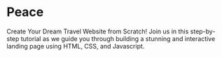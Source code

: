 # Peace
Create Your Dream Travel Website from Scratch! Join us in this step-by-step tutorial as we guide you through building a stunning and interactive landing page using HTML, CSS, and Javascript.

